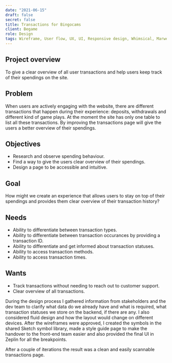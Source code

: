 ```yaml
---
date: "2021-06-15"
draft: false
secret: false
title: Transactions for Bingocams
client: Begame
role: Design
tags: Wireframe, User flow, UX, UI, Responsive design, Whimsical, Marwel app, Sketch, Zeplin
---
```


## Project overview
To give a clear overview of all user transactions and help users keep track of their spendings on the site. 

## Problem
When users are actively engaging with the website, there are different transactions that happen during their experience: deposits, withdrawals and different kind of game plays. At the moment the site has only one table to list all these transactions. By improving the transactions page will give the users a better overview of their spendings.

## Objectives
- Research and observe spending behaviour.
- Find a way to give the users clear overview of their spendings. 
- Design a page to be accessible and intuitive. 

## Goal 
How might we create an experience that allows users to stay on top of their spendings and provides them clear overview of their transaction history?

## Needs 
- Ability to differentiate between transaction types.
- Ability to differentiate between transaction occurances by providing a transaction ID. 
- Ability to differentiate and get informed about transaction statuses. 
- Ability to access transaction methods. 
- Ability to access transaction times. 

## Wants
- Track transactions without needing to reach out to customer support.
- Clear overview of all transactions.  


During the design process I gathered information from stakeholders and the dev team to clarify what data do we already have and what is required, what transaction statuses we store on the backend, if there are any. I also considered fluid design and how the layout would change on different devices. After the wireframes were approved, I created the symbols in the shared Sketch symbol library, made a style guide page to make the handover to the front-end team easier and also provided the final UI in Zeplin for all the breakpoints.

After a couple of iterations the result was a clean and easily scannable transactions page.